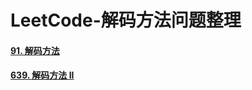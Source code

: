 # LeetCode-解码方法问题整理

#### [91. 解码方法](https://leetcode-cn.com/problems/decode-ways/)



#### [639. 解码方法 II](https://leetcode-cn.com/problems/decode-ways-ii/)